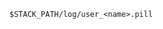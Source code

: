 <!-- usedin: [ _includes/_inlines/StackManagement/common/logging/logging_background-processes-v1.md] -->

```
$STACK_PATH/log/user_<name>.pill
```
